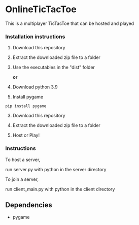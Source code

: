 # OnlineTicTacToe
This is a multiplayer TicTacToe
that can be hosted and played

### Installation instructions

1. Download this repository
2. Extract the downloaded zip file to a folder
3. Use the executables in the "dist" folder

    **or**

1. Download python 3.9

2. Install pygame
```
pip install pygame
```

3. Download this repository

4. Extract the downloaded zip file to a folder

5. Host or Play!


### Instructions

To host a server,

run server.py with python in the server directory

To join a server,

run client_main.py with python in the client directory


## Dependencies
* pygame
